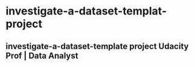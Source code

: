 # investigate-a-dataset-templat-project
## investigate-a-dataset-template project Udacity Prof | Data Analyst
